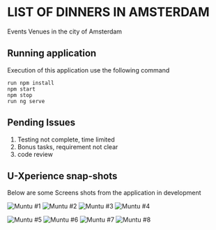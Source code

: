 # LIST OF DINNERS IN AMSTERDAM

Events Venues in the city of Amsterdam


## Running application

Execution of this application use the following command

```
run npm install
npm start
npm stop
run ng serve

```

## Pending Issues

1. Testing not complete, time limited
2. Bonus tasks, requirement not clear
3. code review

## U-Xperience snap-shots 

 Below are some Screens shots from the application in development

![ Muntu #1 ](https://github.com/LINOSNCHENA/outOfAmsterdam/blob/master/amsterdam/src/assets/page%20(1).png)
![ Muntu #2 ](https://github.com/LINOSNCHENA/outOfAmsterdam/blob/master/amsterdam/src/assets/page%20(2).png)
![ Muntu #3 ](https://github.com/LINOSNCHENA/outOfAmsterdam/blob/master/amsterdam/src/assets/page%20(3).png)
![ Muntu #4 ](https://github.com/LINOSNCHENA/outOfAmsterdam/blob/master/amsterdam/src/assets/page%20(4).png)

![ Muntu #5 ](https://github.com/LINOSNCHENA/outOfAmsterdam/blob/master/amsterdam/src/assets/page%20(5).png)
![ Muntu #6 ](https://github.com/LINOSNCHENA/outOfAmsterdam/blob/master/amsterdam/src/assets/page%20(6).png)
![ Muntu #7 ](https://github.com/LINOSNCHENA/outOfAmsterdam/blob/master/amsterdam/src/assets/page%20(7).png)
![ Muntu #8 ](https://github.com/LINOSNCHENA/outOfAmsterdam/blob/master/amsterdam/src/assets/page%20(8).png)